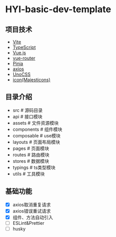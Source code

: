 # HYI-basic-dev-template

## 项目技术

- [Vite](https://vitejs.dev/)
- [TypeScript](https://www.typescriptlang.org/)
- [Vue.js](https://vuejs.org/)
- [vue-router](https://router.vuejs.org/)
- [Pinia](https://pinia.vuejs.org/)
- [axios](https://github.com/axios/axios)
- [UnoCSS](https://github.com/unocss/unocss)
- [icon(Majesticons)](https://icones.js.org/collection/majesticons)

## 目录介绍

- src # 源码目录
- api # 接口模块
- assets # 文件资源模块
- components # 组件模块
- composable # use模块
- layouts # 页面布局模块
- pages # 页面模块
- routes # 路由模块
- stores # 数据模块
- typings # ts类型模块
- utils # 工具模块

## 基础功能

- [x] axios取消重复请求
- [x] axios错误重试请求
- [x] 组件、方法自动引入
- [ ] ESLint&Prettier
- [ ] husky
